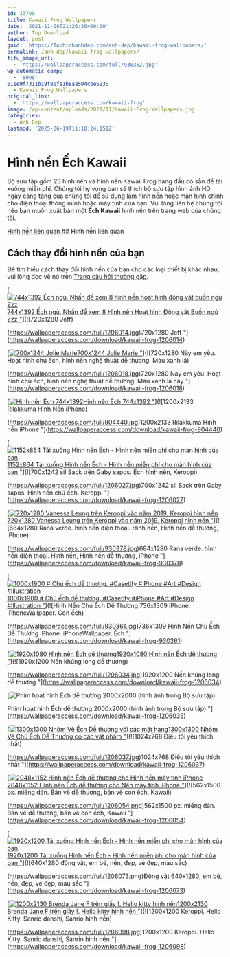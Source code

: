 ```yaml
---
id: 33790
title: Kawaii Frog Wallpapers
date: '2021-11-08T21:26:30+00:00'
author: Top Download
layout: post
guid: 'https://Tophinhanhdep.com/anh-dep/kawaii-frog-wallpapers/'
permalink: /anh-dep/kawaii-frog-wallpapers/
fifu_image_url:
  - 'https://wallpaperaccess.com/full/930362.jpg'
wp_automatic_camp:
  - '8098'
611e9f7311b19f80fe1b8aa504cbe523:
  - Kawaii Frog Wallpapers
original_link:
  - 'https://wallpaperaccess.com/kawaii-frog'
image: /wp-content/uploads/2021/11/Kawaii-Frog-Wallpapers.jpg
categories:
  - Ảnh Đẹp
lastmod: '2025-06-19T11:10:24.151Z'
---
```

# Hình nền Ếch Kawaii

Bộ sưu tập gồm 23 hình nền và hình nền Kawaii Frog hàng đầu có sẵn để tải xuống miễn phí. Chúng tôi hy vọng bạn sẽ thích bộ sưu tập hình ảnh HD ngày càng tăng của chúng tôi để sử dụng làm hình nền hoặc màn hình chính cho điện thoại thông minh hoặc máy tính của bạn. Vui lòng liên hệ chúng tôi nếu bạn muốn xuất bản một **Ếch Kawaii** hình nền trên trang web của chúng tôi.

[Hình nền liên quan ](#related) ## Hình nền liên quan

## Cách thay đổi hình nền của bạn

Để tìm hiểu cách thay đổi hình nền của bạn cho các loại thiết bị khác nhau, vui lòng đọc về nó trên [Trang câu hỏi thường gặp](https://tophinhanhdep.com/faq/).

  
[[![744x1392 Ếch ngủ.  Nhấn để xem 8 hình nền hoạt hình động vật buồn ngủ Zzz](https://wallpaperaccess.com/full/930362.jpg)744x1392 Ếch ngủ. Nhấn để xem 8 Hình nền Hoạt hình Động vật Buồn ngủ Zzz "](https://wallpaperaccess.com/download/kawaii-frog-930362)](![720x1280 Jeff)

(https://wallpaperaccess.com/full/1206014.jpg)720x1280 Jeff "](https://wallpaperaccess.com/download/kawaii-frog-1206014)

[[![700x1244 Jolie Marie](https://wallpaperaccess.com/full/1206015.jpg)700x1244 Jolie Marie "](https://wallpaperaccess.com/download/kawaii-frog-1206015)](![720x1280 Này em yêu.  Hoạt hình chú ếch, hình nền nghệ thuật dễ thương.  Màu xanh lá)

(https://wallpaperaccess.com/full/1206018.jpg)720x1280 Này em yêu. Hoạt hình chú ếch, hình nền nghệ thuật dễ thương. Màu xanh lá cây "](https://wallpaperaccess.com/download/kawaii-frog-1206018)

[[![Hình nền Ếch 744x1392](https://wallpaperaccess.com/full/930366.png)Hình nền Ếch 744x1392 "](https://wallpaperaccess.com/download/kawaii-frog-930366)](![1200x2133 Rilakkuma Hình Nền iPhone)

(https://wallpaperaccess.com/full/904440.jpg)1200x2133 Rilakkuma Hình nền iPhone "](https://wallpaperaccess.com/download/kawaii-frog-904440)

[[![1152x864 Tải xuống Hình nền Ếch - Hình nền miễn phí cho màn hình của bạn](https://wallpaperaccess.com/full/1206026.jpg)1152x864 Tải xuống Hình nền Ếch - Hình nền miễn phí cho màn hình của bạn "](https://wallpaperaccess.com/download/kawaii-frog-1206026)](![700x1242 sil Sack trên Gaby sapos.  Ếch hình nền, Keroppi)

(https://wallpaperaccess.com/full/1206027.jpg)700x1242 sil Sack trên Gaby sapos. Hình nền chú ếch, Keroppi "](https://wallpaperaccess.com/download/kawaii-frog-1206027)

[[![720x1280 Vanessa Leung trên Keroppi vào năm 2019. Keroppi hình nền](https://wallpaperaccess.com/full/1206028.jpg)720x1280 Vanessa Leung trên Keroppi vào năm 2019. Keroppi hình nền "](https://wallpaperaccess.com/download/kawaii-frog-1206028)](![684x1280 Rana verde.  hình nền điện thoại.  Hình nền, Hình nền dễ thương, iPhone)

(https://wallpaperaccess.com/full/930378.jpg)684x1280 Rana verde. hình nền điện thoại. Hình nền, Hình nền dễ thương, iPhone "](https://wallpaperaccess.com/download/kawaii-frog-930378)

[[![1000x1900 # Chú ếch dễ thương.  #Casetify #iPhone #Art #Design #Illustration](https://wallpaperaccess.com/full/1206030.png)1000x1900 # Chú ếch dễ thương. #Casetify #iPhone #Art #Design #Illustration "](https://wallpaperaccess.com/download/kawaii-frog-1206030)](![Hình Nền Chú Ếch Dễ Thương 736x1309 iPhone.  iPhoneWallpaper.  Con ếch)

(https://wallpaperaccess.com/full/930361.jpg)736x1309 Hình Nền Chú Ếch Dễ Thương iPhone. iPhoneWallpaper. Ếch "](https://wallpaperaccess.com/download/kawaii-frog-930361)

[[![1920x1080 Hình nền Ếch dễ thương](https://wallpaperaccess.com/full/1206033.jpg)1920x1080 Hình nền Ếch dễ thương "](https://wallpaperaccess.com/download/kawaii-frog-1206033)](![1920x1200 Nền khủng long dễ thương)

(https://wallpaperaccess.com/full/1206034.jpg)1920x1200 Nền khủng long dễ thương "](https://wallpaperaccess.com/download/kawaii-frog-1206034)

[![Phim hoạt hình Ếch dễ thương 2000x2000 (hình ảnh trong Bộ sưu tập)](https://wallpaperaccess.com/full/1206035.jpg)

Phim hoạt hình Ếch dễ thương 2000x2000 (hình ảnh trong Bộ sưu tập) "](https://wallpaperaccess.com/download/kawaii-frog-1206035)

[[![1300x1300 Nhóm Vẽ Ếch Dễ thương với các mặt hàng](https://wallpaperaccess.com/full/1206036.jpg)1300x1300 Nhóm Vẽ Chú Ếch Dễ Thương có các vật phẩm "](https://wallpaperaccess.com/download/kawaii-frog-1206036)](![1024x768 Điều tôi yêu thích nhất)

(https://wallpaperaccess.com/full/1206037.jpg)1024x768 Điều tôi yêu thích nhất "](https://wallpaperaccess.com/download/kawaii-frog-1206037)

[[![2048x1152 Hình nền Ếch dễ thương cho Hình nền máy tính iPhone](https://wallpaperaccess.com/full/930364.jpg)2048x1152 Hình nền Ếch dễ thương cho Nền máy tính iPhone "](https://wallpaperaccess.com/download/kawaii-frog-930364)](![562x1500 px.  miếng dán.  Bản vẽ dễ thương, bản vẽ con ếch, Kawaii)

(https://wallpaperaccess.com/full/1206054.png)562x1500 px. miếng dán. Bản vẽ dễ thương, bản vẽ con ếch, Kawaii "](https://wallpaperaccess.com/download/kawaii-frog-1206054)

[[![1920x1200 Tải xuống Hình nền Ếch - Hình nền miễn phí cho màn hình của bạn](https://wallpaperaccess.com/full/1206064.jpg)1920x1200 Tải xuống Hình nền Ếch - Hình nền miễn phí cho màn hình của bạn "](https://wallpaperaccess.com/download/kawaii-frog-1206064)](![640x1280 động vật, em bé, nền, đẹp, vẻ đẹp, màu sắc)

(https://wallpaperaccess.com/full/1206073.png)Động vật 640x1280, em bé, nền, đẹp, vẻ đẹp, màu sắc "](https://wallpaperaccess.com/download/kawaii-frog-1206073)

[[![1200x2130 Brenda Jane F trên giấy !.  Hello kitty hình nền](https://wallpaperaccess.com/full/205052.jpg)1200x2130 Brenda Jane F trên giấy !. Hello kitty hình nền "](https://wallpaperaccess.com/download/kawaii-frog-205052)](![1200x1200 Keroppi.  Hello Kitty.  Sanrio danshi, Sanrio hình nền)

(https://wallpaperaccess.com/full/1206098.jpg)1200x1200 Keroppi. Hello Kitty. Sanrio danshi, Sanrio hình nền "](https://wallpaperaccess.com/download/kawaii-frog-1206098)
